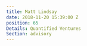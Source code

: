 ```yaml
---
title: Matt Lindsay
date: 2018-11-20 15:39:00 Z
position: 65
Details: Quantified Ventures
Section: advisory
---
```


